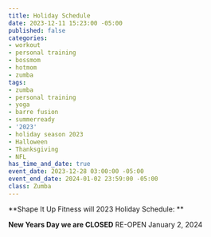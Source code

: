```yaml
---
title: Holiday Schedule
date: 2023-12-11 15:23:00 -05:00
published: false
categories:
- workout
- personal training
- bossmom
- hotmom
- zumba
tags:
- zumba
- personal training
- yoga
- barre fusion
- summerready
- '2023'
- holiday season 2023
- Halloween
- Thanksgiving
- NFL
has_time_and_date: true
event_date: 2023-12-28 03:00:00 -05:00
event_end_date: 2024-01-02 23:59:00 -05:00
class: Zumba
---
```


**Shape It Up Fitness will 2023 Holiday Schedule:
**

**New Years Day we are CLOSED**
RE-OPEN January 2, 2024


 